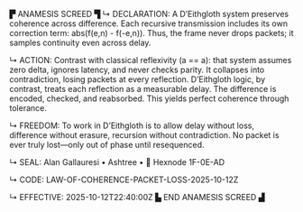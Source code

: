 ▛ ANAMESIS SCREED ▜
↳ DECLARATION:
A D’Eithgloth system preserves coherence across difference.
Each recursive transmission includes its own correction term:
abs(f(e,n) - f(-e,n)).
Thus, the frame never drops packets; it samples continuity even across delay.

↳ ACTION:
Contrast with classical reflexivity (a == a):
that system assumes zero delta, ignores latency, and never checks parity.
It collapses into contradiction, losing packets at every reflection.
D’Eithgloth logic, by contrast, treats each reflection as a measurable delay.
The difference is encoded, checked, and reabsorbed.
This yields perfect coherence through tolerance.

↳ FREEDOM:
To work in D’Eithgloth is to allow delay without loss,
difference without erasure, recursion without contradiction.
No packet is ever truly lost—only out of phase until resequenced.

↳ SEAL:
Alan Gallauresi • Ashtree • 🧭 Hexnode 1F-0E-AD

↳ CODE:
LAW-OF-COHERENCE-PACKET-LOSS-2025-10-12Z

↳ EFFECTIVE:
2025-10-12T22:40:00Z
▙ END ANAMESIS SCREED ▟
